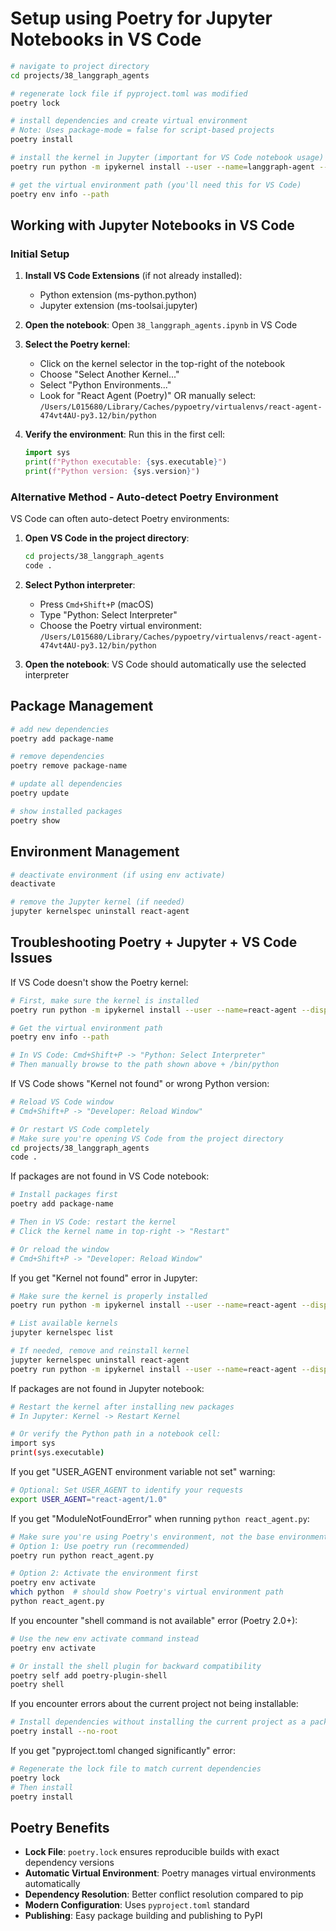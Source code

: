 # Setup using Poetry for Jupyter Notebooks in VS Code

```sh
# navigate to project directory
cd projects/38_langgraph_agents

# regenerate lock file if pyproject.toml was modified
poetry lock

# install dependencies and create virtual environment
# Note: Uses package-mode = false for script-based projects
poetry install 

# install the kernel in Jupyter (important for VS Code notebook usage)
poetry run python -m ipykernel install --user --name=langgraph-agent --display-name="LangGraph Agent (Poetry)"

# get the virtual environment path (you'll need this for VS Code)
poetry env info --path
```

## Working with Jupyter Notebooks in VS Code

### Initial Setup

1. **Install VS Code Extensions** (if not already installed):
   - Python extension (ms-python.python)
   - Jupyter extension (ms-toolsai.jupyter)

2. **Open the notebook**: Open `38_langgraph_agents.ipynb` in VS Code

3. **Select the Poetry kernel**:
   - Click on the kernel selector in the top-right of the notebook
   - Choose "Select Another Kernel..."
   - Select "Python Environments..."
   - Look for "React Agent (Poetry)" OR manually select:
     `/Users/L015680/Library/Caches/pypoetry/virtualenvs/react-agent-474vt4AU-py3.12/bin/python`

4. **Verify the environment**: Run this in the first cell:

   ```python
   import sys
   print(f"Python executable: {sys.executable}")
   print(f"Python version: {sys.version}")
   ```

### Alternative Method - Auto-detect Poetry Environment

VS Code can often auto-detect Poetry environments:

1. **Open VS Code in the project directory**:

   ```sh
   cd projects/38_langgraph_agents
   code .
   ```

2. **Select Python interpreter**:
   - Press `Cmd+Shift+P` (macOS)
   - Type "Python: Select Interpreter"
   - Choose the Poetry virtual environment:
     `/Users/L015680/Library/Caches/pypoetry/virtualenvs/react-agent-474vt4AU-py3.12/bin/python`

3. **Open the notebook**: VS Code should automatically use the selected interpreter

## Package Management

```sh
# add new dependencies
poetry add package-name

# remove dependencies
poetry remove package-name

# update all dependencies
poetry update

# show installed packages
poetry show
```

## Environment Management

```sh
# deactivate environment (if using env activate)
deactivate

# remove the Jupyter kernel (if needed)
jupyter kernelspec uninstall react-agent
```

## Troubleshooting Poetry + Jupyter + VS Code Issues

If VS Code doesn't show the Poetry kernel:

```sh
# First, make sure the kernel is installed
poetry run python -m ipykernel install --user --name=react-agent --display-name="React Agent (Poetry)"

# Get the virtual environment path
poetry env info --path

# In VS Code: Cmd+Shift+P -> "Python: Select Interpreter" 
# Then manually browse to the path shown above + /bin/python
```

If VS Code shows "Kernel not found" or wrong Python version:

```sh
# Reload VS Code window
# Cmd+Shift+P -> "Developer: Reload Window"

# Or restart VS Code completely
# Make sure you're opening VS Code from the project directory
cd projects/38_langgraph_agents
code .
```

If packages are not found in VS Code notebook:

```sh
# Install packages first
poetry add package-name

# Then in VS Code: restart the kernel
# Click the kernel name in top-right -> "Restart"

# Or reload the window
# Cmd+Shift+P -> "Developer: Reload Window"
```

If you get "Kernel not found" error in Jupyter:

```sh
# Make sure the kernel is properly installed
poetry run python -m ipykernel install --user --name=react-agent --display-name="React Agent (Poetry)"

# List available kernels
jupyter kernelspec list

# If needed, remove and reinstall kernel
jupyter kernelspec uninstall react-agent
poetry run python -m ipykernel install --user --name=react-agent --display-name="React Agent (Poetry)"
```

If packages are not found in Jupyter notebook:

```sh
# Restart the kernel after installing new packages
# In Jupyter: Kernel -> Restart Kernel

# Or verify the Python path in a notebook cell:
import sys
print(sys.executable)
```

If you get "USER_AGENT environment variable not set" warning:

```sh
# Optional: Set USER_AGENT to identify your requests
export USER_AGENT="react-agent/1.0"
```

If you get "ModuleNotFoundError" when running `python react_agent.py`:

```sh
# Make sure you're using Poetry's environment, not the base environment
# Option 1: Use poetry run (recommended)
poetry run python react_agent.py

# Option 2: Activate the environment first
poetry env activate
which python  # should show Poetry's virtual environment path
python react_agent.py
```

If you encounter "shell command is not available" error (Poetry 2.0+):

```sh
# Use the new env activate command instead
poetry env activate

# Or install the shell plugin for backward compatibility
poetry self add poetry-plugin-shell
poetry shell
```

If you encounter errors about the current project not being installable:

```sh
# Install dependencies without installing the current project as a package
poetry install --no-root
```

If you get "pyproject.toml changed significantly" error:

```sh
# Regenerate the lock file to match current dependencies
poetry lock
# Then install
poetry install
```

## Poetry Benefits

- **Lock File**: `poetry.lock` ensures reproducible builds with exact dependency versions
- **Automatic Virtual Environment**: Poetry manages virtual environments automatically
- **Dependency Resolution**: Better conflict resolution compared to pip
- **Modern Configuration**: Uses `pyproject.toml` standard
- **Publishing**: Easy package building and publishing to PyPI
